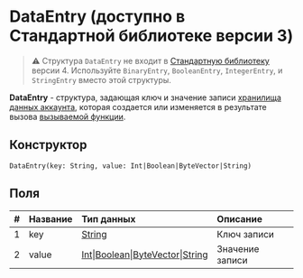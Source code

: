 # DataEntry (доступно в Стандартной библиотеке версии 3)

> :warning: Структура `DataEntry` не входит в [Стандартную библиотеку](/ru/ride/script/standard-library) версии 4. Используйте `BinaryEntry`, `BooleanEntry`, `IntegerEntry`, и `StringEntry` вместо этой структуры.

**DataEntry** - cтруктура, задающая ключ и значение записи [хранилища данных аккаунта](/ru/blockchain/account/account-data-storage), которая создается или изменяется в результате вызова [вызываемой функции](/ru/ride/functions/callable-function).

## Конструктор

``` ride
DataEntry(key: String, value: Int|Boolean|ByteVector|String)
```

## Поля

|   #   | Название | Тип данных | Описание |
| :--- | :--- | :--- | :--- |
| 1 | key | [String](/ru/ride/data-types/string) | Ключ записи |
| 2 | value | [Int](/ru/ride/data-types/int)&#124;[Boolean](/ru/ride/data-types/boolean)&#124;[ByteVector](/ru/ride/data-types/byte-vector)&#124;[String](/ru/ride/data-types/string) | Значение записи |
